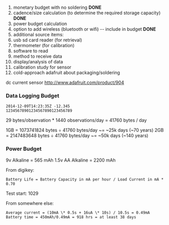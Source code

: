 1. monetary budget with no soldering **DONE**
1. cadence/size calculation (to determine the required storage capacity) **DONE**
1. power budget calculation
1. option to add wireless (bluetooth or wifi) -- include in budget **DONE**
1. additional source items:
  1. usb sd card reader (for retrieval)
  1. thermometer (for calibration)
1. software to read
1. method to receive data
1. display/analysis of data
1. calibration study for sensor
1. cold-approach adafruit about packaging/soldering

dc current sensor
http://www.adafruit.com/product/904

### Data Logging Budget

```
2014-12-09T14:23:35Z -12.345
12345678901234567890123456789
```

29 bytes/observation * 1440 observations/day = 41760 bytes / day

1GB = 1073741824 bytes ÷ 41760 bytes/day ~= ~25k days (~70 years)
2GB = 2147483648 bytes ÷ 41760 bytes/day ~= ~50k days (~140 years)

### Power Budget

9v Alkaline = 565 mAh
1.5v AA Alkaline = 2200 mAh

From digikey:
```
Battery Life = Battery Capacity in mA per hour / Load Current in mA * 0.70
```

Test start: 1029


From somewhere else:
```
Average current = (10mA \* 0.5s + 16uA \* 10s) / 10.5s = 0.49mA
Battery time = 450mAh/0.49mA = 918 hrs = at least 38 days
```
